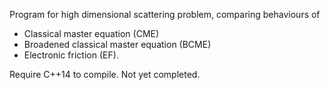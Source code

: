 Program for high dimensional scattering problem, comparing behaviours of 

* Classical master equation (CME)
* Broadened classical master equation (BCME) 
* Electronic friction (EF).

Require C++14 to compile.
Not yet completed.